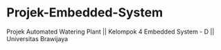 # Projek-Embedded-System
Projek Automated Watering Plant || Kelompok 4 Embedded System - D || Universitas Brawijaya
